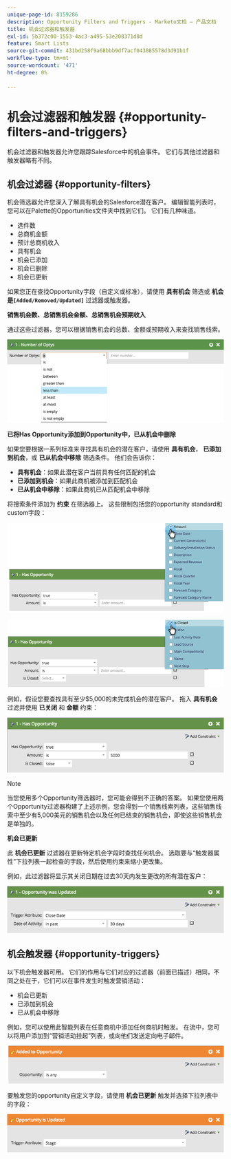 ```yaml
---
unique-page-id: 8159286
description: Opportunity Filters and Triggers - Marketo文档 — 产品文档
title: 机会过滤器和触发器
exl-id: 5b372c00-1553-4ac3-a495-53e208371d8d
feature: Smart Lists
source-git-commit: 431bd258f9a68bbb9df7acf043085578d3d91b1f
workflow-type: tm+mt
source-wordcount: '471'
ht-degree: 0%

---
```


# 机会过滤器和触发器 {#opportunity-filters-and-triggers}

机会过滤器和触发器允许您跟踪Salesforce中的机会事件。 它们与其他过滤器和触发器略有不同。

## 机会过滤器 {#opportunity-filters}

机会筛选器允许您深入了解具有机会的Salesforce潜在客户。 编辑智能列表时，您可以在Palette的Opportunities文件夹中找到它们。 它们有几种味道。

* 选件数
* 总商机金额
* 预计总商机收入
* 具有机会
* 机会已添加
* 机会已删除
* 机会已更新

如果您正在查找Opportunity字段（自定义或标准），请使用 **具有机会** 筛选或 **机会是`[Added/Removed/Updated]`** 过滤器或触发器。

**销售机会数、总销售机会金额、总销售机会预期收入**

通过这些过滤器，您可以根据销售机会的总数、金额或预期收入来查找销售线索。

![](assets/image2015-6-11-12-3a29-3a34.png)

**已将Has Opportunity添加到Opportunity中，已从机会中删除**

如果您要根据一系列标准来寻找具有机会的潜在客户，请使用 **具有机会**， **已添加到机会**，或 **已从机会中移除** 筛选条件。 他们会告诉你：

* **具有机会**：如果此潜在客户当前具有任何匹配的机会
* **已添加到机会**：如果此商机被添加到匹配机会
* **已从机会中移除**：如果此商机已从匹配机会中移除

将搜索条件添加为 **约束** 在筛选器上。 这些限制包括您的opportunity standard和custom字段：

![](assets/image2015-6-11-12-3a31-3a0.png)

![](assets/image2015-6-11-12-3a31-3a46.png)

例如，假设您要查找具有至少$5,000的未完成机会的潜在客户。 拖入 **具有机会** 过滤并使用 **已关闭** 和 **金额** 约束：

![](assets/image2015-6-11-12-3a32-3a0.png)

>[!NOTE]
>
>当您使用多个Opportunity筛选器时，您可能会得到不正确的答案。 如果您使用两个Opportunity过滤器构建了上述示例，您会得到一个销售线索列表，这些销售线索中至少有5,000美元的销售机会以及任何已结束的销售机会，即使这些销售机会是单独的。

**机会已更新**

此 **机会已更新** 过滤器在更新特定机会字段时查找任何机会。 选取要与“触发器属性”下拉列表一起检查的字段，然后使用约束来缩小更改集。

例如，此过滤器将显示其关闭日期在过去30天内发生更改的所有潜在客户：

![](assets/image2015-6-11-12-3a33-3a7.png)

## 机会触发器 {#opportunity-triggers}

以下机会触发器可用。 它们的作用与它们对应的过滤器（前面已描述）相同，不同之处在于，它们可以在事件发生时触发营销活动：

* 机会已更新
* 已添加到机会
* 已从机会中移除

例如，您可以使用此智能列表在任意商机中添加任何商机时触发。 在流中，您可以将用户添加到“营销活动挂起”列表，或向他们发送定向电子邮件。

![](assets/image2015-6-11-12-3a33-3a48.png)

要触发您的opportunity自定义字段，请使用 **机会已更新** 触发并选择下拉列表中的字段：

![](assets/image2015-6-11-12-3a33-3a34.png)

